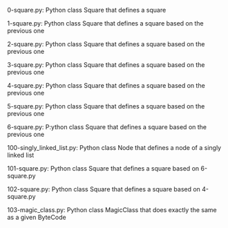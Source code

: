 0-square.py:	Python class Square that defines a square

1-square.py:	Python class Square that defines a square based on the previous one

2-square.py:	Python class Square that defines a square based on the previous one

3-square.py:	Python class Square that defines a square based on the previous one

4-square.py:	Python class Square that defines a square based on the previous one

5-square.py:	Python class Square that defines a square based on the previous one

6-square.py:	P:ython class Square that defines a square based on the previous one

100-singly_linked_list.py:	Python class Node that defines a node of a singly linked list

101-square.py:	Python class Square that defines a square based on 6-square.py

102-square.py:	Python class Square that defines a square based on 4-square.py

103-magic_class.py:	Python class MagicClass that does exactly the same as a given ByteCode
